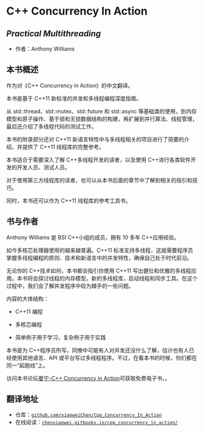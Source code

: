 # C++ Concurrency In Action

## *Practical Multithreading*

*   作者：Anthony Williams

## 本书概述

作为对《C++ Concurrency in Action》的中文翻译。

本书是基于 C++11 新标准的并发和多线程编程深度指南。

从 std::thread、std::mutex、std::future 和 std::async 等基础类的使用，到内存模型和原子操作、基于锁和无锁数据结构的构建，再扩展到并行算法、线程管理，最后还介绍了多线程代码的测试工作。

本书的附录部分还对 C++11 新语言特性中与多线程相关的项目进行了简要的介绍，并提供了 C++11 线程库的完整参考。

本书适合于需要深入了解 C++多线程开发的读者，以及使用 C++进行各类软件开发的开发人员、测试人员。

对于使用第三方线程库的读者，也可以从本书后面的章节中了解到相关的指引和技巧。

同时，本书还可以作为 C++11 线程库的参考工具书。

## 书与作者

Anthony Williams 是 BSI C++小组的成员，拥有 10 多年 C++应用经验。

如今多核芯处理器使用的越来越普遍。C++11 标准支持多线程，这就需要程序员掌握多线程编程的原则、技术和新语言中的并发特性，确保自己处于时代前沿。

无论你的 C++技术如何，本书都会指引你使用 C++11 写出健壮和优雅的多线程应用。本书将会探讨线程的内存模型，新的多线程库，启动线程和同步工具。在这个过程中，我们会了解并发程序中较为棘手的一些问题。

内容的大体结构：

*   C++11 编程

*   多核芯编程

*   简单例子用于学习，复杂例子用于实践

本书是为 C++程序员所写，同僚中可能有人对并发还没什么了解，估计也有人已经使用其他语言、API 或平台写过多线程程序。不过，在看本书的时候，你们都在同一“起跑线”上。

访问本书论坛[曼宁-C++ Concurrency in Action](http://www.manning.com/williams/)可获取免费电子书，。

## 翻译地址

*   仓库：[`github.com/xiaoweiChen/Cpp_Concurrency_In_Action`](https://github.com/xiaoweiChen/Cpp_Concurrency_In_Action)
*   在线阅读：[`chenxiaowei.gitbooks.io/cpp_concurrency_in_action/`](http://chenxiaowei.gitbooks.io/cpp_concurrency_in_action/)
